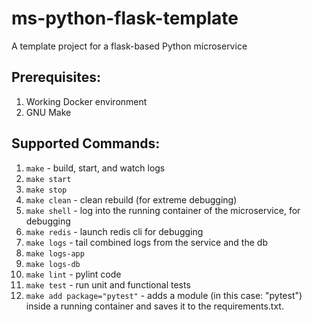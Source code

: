# ms-python-flask-template
A template project for a flask-based Python microservice

## Prerequisites:

1. Working Docker environment
2. GNU Make

## Supported Commands:

1. `make`  - build, start, and watch logs
2. `make start`
3. `make stop`
4. `make clean` - clean rebuild (for extreme debugging)
5. `make shell` - log into the running container of the microservice, for debugging
6. `make redis` - launch redis cli for debugging
7. `make logs` - tail combined logs from the service and the db
8. `make logs-app`
9. `make logs-db`
10. `make lint` - pylint code
11. `make test` - run unit and functional tests
12. `make add package="pytest"` - adds a module (in this case: "pytest") inside
a running container and saves it to the requirements.txt.
